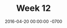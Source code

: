 ---
title: "Week 12"
layout: week
date: 2016-04-20 00:00:00 -0700
permalink: /logs/
goals:
  - "<a href='/outline/'>Presentation outline</a>"
  - Poster outline
  - Improve design doc
nextclass: 
todo: 
  - "(04/26) 1 hour: Poster outline"
  - "(04/26) 1 hour: Design document"
  - "(04/26) 1 hour: Presentation outline"
  - "(04/26) 1 hour: Prototype improvement"
  - "User testing section"
  - "Improve Design Rationale"
  - "Improve Content section"
  - "Outline Conclusion"
done:
  - "(04/21) [LATE] Update Progress Board, Week12 log, Class Schedule"
  - "(04/25) Fixed Landscape Audit PDF/Menu bug"
  - "(04/25) Began presentation outline"
schedule: 
---